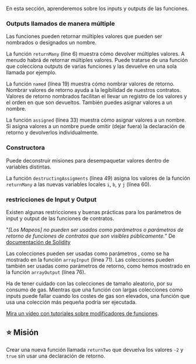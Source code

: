 En esta sección, aprenderemos sobre los inputs y outputs de las funciones.

### Outputs llamados de manera múltiple

Las funciones pueden retornar múltiples valores que pueden ser nombrados o designados un nombre.

La función `returnMany`  (line 6) muestra cómo devolver múltiples valores.
A menudo habrá de retornar múltiples valores. Puede tratarse de una función que colecciona outputs de varias funciones y las devuelve en una sola llamada por ejemplo.

La función `named` (línea 19) muestra cómo nombrar valores de retorno.
Nombrar valores de retorno ayuda a la legibilidad de nuestros contratos. Valores de retorno nombrados facilitan el llevar un registro de los valores y el orden en que son devueltos. También puedes asignar valores a un nombre.

La función `assigned` (línea 33) muestra cómo asignar valores a un nombre.
Si asigna valores a un nombre puede omitir (dejar fuera) la declaración de retorno y devolverlos individualmente.

### Constructora

Puede deconstruir misiones para desempaquetar valores dentro de variables distintas.

La función `destructingAssigments` (línea 49) asigna los valores de la función `returnMany` a las nuevas variables locales `i`, `b`, y `j` (línea 60).

### restricciones de Input y Output

Existen algunas restricciones y buenas prácticas para los parámetros de input y output de las funciones de contratos.

"_[Los Mapeos] no pueden ser usados como parámetros o parámetros de retorno de funciones de contratos que son visibles públicamente._”
De <a href="https://docs.soliditylang.org/en/latest/types.html#mapping-types" target="_blank">documentación de Solidity</a>

Las colecciones pueden ser usadas como parámetros , como se ha mostrado en la función `arrayInput` (línea 71). Las colecciones pueden también ser usadas como parámetros de retorno, como hemos mostrado en la función `arrayOutput` (línea 76).

Ha de tener cuidado con las colecciones de tamaño aleatorio, por su consumo de gas. Mientras que una función con largas colecciones como inputs puede fallar cuando los costes de gas son elevados, una función que usa una colección más pequeña podría ser ejecutada.

<a href="https://www.youtube.com/watch?v=b6FBWsz7VaI" target="_blank">Mira un vídeo con tutoriales sobre modificadores de funciones</a>.

## ⭐️ Misión

Crear una nueva función llamada `returnTwo` que devuelva los valores  `-2` y  `true` sin usar una declaración de retorno.